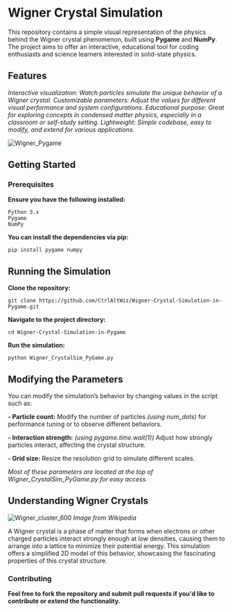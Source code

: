 # Wigner Crystal Simulation

This repository contains a simple visual representation of the physics behind the Wigner crystal phenomenon, built using **Pygame** and **NumPy**. The project aims to offer an interactive, educational tool for coding enthusiasts and science learners interested in solid-state physics.

## Features

  *Interactive visualization: Watch particles simulate the unique behavior of a Wigner crystal.
  Customizable parameters: Adjust the values for different visual performance and system configurations.
  Educational purpose: Great for exploring concepts in condensed matter physics, especially in a classroom or self-study setting.
  Lightweight: Simple codebase, easy to modify, and extend for various applications.*

![Wigner_Pygame](https://github.com/user-attachments/assets/8928a74f-1b9d-44b5-b934-7724fb062b47)

## Getting Started
### Prerequisites

**Ensure you have the following installed:**

    Python 3.x
    Pygame
    NumPy

**You can install the dependencies via pip:**

    pip install pygame numpy

## Running the Simulation

**Clone the repository:**

    git clone https://github.com/CtrlAltWiz/Wigner-Crystal-Simulation-in-Pygame.git

**Navigate to the project directory:**

    cd Wigner-Crystal-Simulation-in-Pygame

**Run the simulation:**

    python Wigner_CrystalSim_PyGame.py

## Modifying the Parameters

You can modify the simulation’s behavior by changing values in the script such as:

**- Particle count:** Modify the number of particles *(using num_dots)* for performance tuning or to observe different behaviors.

**- Interaction strength:** *(using pygame.time.wait(1))* Adjust how strongly particles interact, affecting the crystal structure.

**- Grid size:** Resize the resolution grid to simulate different scales.

*Most of these parameters are located at the top of Wigner_CrystalSim_PyGame.py for easy access.*

## Understanding Wigner Crystals

![Wigner_cluster_600](https://github.com/user-attachments/assets/03b253b0-5275-4939-8d46-39aae8e9bd6a)
*Image from Wikipedia*

A Wigner crystal is a phase of matter that forms when electrons or other charged particles interact strongly enough at low densities, causing them to arrange into a lattice to minimize their potential energy. This simulation offers a simplified 2D model of this behavior, showcasing the fascinating properties of this crystal structure.

### Contributing

**Feel free to fork the repository and submit pull requests if you'd like to contribute or extend the functionality.**
    
